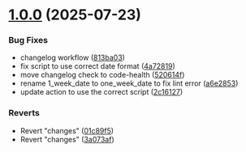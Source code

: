 # [1.0.0](https://github.com/mongodb/openapi/compare/v0.0.56...v1.0.0) (2025-07-23)


### Bug Fixes

* changelog workflow ([813ba03](https://github.com/mongodb/openapi/commit/813ba0315621a774b46e8071f8d3768be9a0c7be))
* fix script to use correct date format ([4a72819](https://github.com/mongodb/openapi/commit/4a72819dd1b8c517d9ebe55c3acf9cca7a385de6))
* move changelog check to code-health ([520614f](https://github.com/mongodb/openapi/commit/520614f241d6416bc0c58d9c0e4162db07ee022e))
* rename 1_week_date to one_week_date to fix lint error ([a6e2853](https://github.com/mongodb/openapi/commit/a6e28539e191128b8814e4313ae6c576f4078ba2))
* update action to use the correct script ([2c16127](https://github.com/mongodb/openapi/commit/2c16127ca3b891a33922e4df13cf1bf3d4e446e9))


### Reverts

* Revert "changes" ([01c89f5](https://github.com/mongodb/openapi/commit/01c89f53d78aa5e3775ec28180be343fd3baf513))
* Revert "changes" ([3a073af](https://github.com/mongodb/openapi/commit/3a073af53805754a360fbd3397780f46af234af7))
